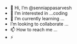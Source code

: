 - 👋 Hi, I’m @senniappasarvesh
- 👀 I’m interested in ...coding 
- 🌱 I’m currently learning ...
-  I’m looking to collaborate ...
- 📫 How to reach me  ...
- ⚡ 

<!---
senniappasarvesh/senniappasarvesh is a ✨ special ✨ repository because its `README.md` (this file) appears on your GitHub profile.
You can click the Preview link to take a look at your changes.
--->
